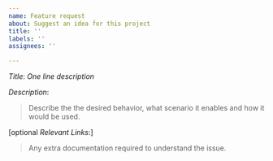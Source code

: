 ```yaml
---
name: Feature request
about: Suggest an idea for this project
title: ''
labels: ''
assignees: ''

---
```


*Title*: *One line description*

*Description*:
>Describe the the desired behavior, what scenario it enables and how it
would be used.

[optional *Relevant Links*:]
>Any extra documentation required to understand the issue.
